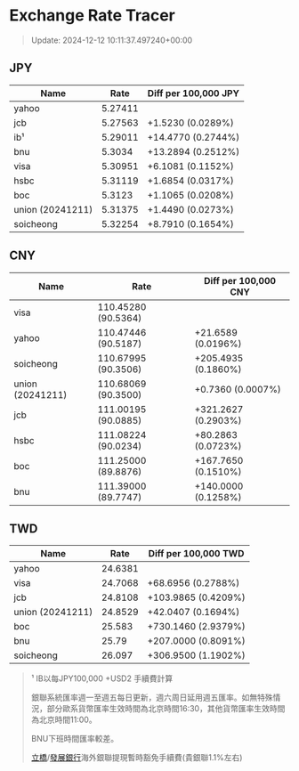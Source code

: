 # Exchange Rate Tracer

> Update: 2024-12-12 10:11:37.497240+00:00

## JPY

| Name             |    Rate | Diff per 100,000 JPY   |
|------------------|---------|------------------------|
| yahoo            | 5.27411 |                        |
| jcb              | 5.27563 | +1.5230 (0.0289%)      |
| ib¹              | 5.29011 | +14.4770 (0.2744%)     |
| bnu              | 5.3034  | +13.2894 (0.2512%)     |
| visa             | 5.30951 | +6.1081 (0.1152%)      |
| hsbc             | 5.31119 | +1.6854 (0.0317%)      |
| boc              | 5.3123  | +1.1065 (0.0208%)      |
| union (20241211) | 5.31375 | +1.4490 (0.0273%)      |
| soicheong        | 5.32254 | +8.7910 (0.1654%)      |

## CNY

| Name             | Rate                | Diff per 100,000 CNY   |
|------------------|---------------------|------------------------|
| visa             | 110.45280	(90.5364) |                        |
| yahoo            | 110.47446	(90.5187) | +21.6589 (0.0196%)     |
| soicheong        | 110.67995	(90.3506) | +205.4935 (0.1860%)    |
| union (20241211) | 110.68069	(90.3500) | +0.7360 (0.0007%)      |
| jcb              | 111.00195	(90.0885) | +321.2627 (0.2903%)    |
| hsbc             | 111.08224	(90.0234) | +80.2863 (0.0723%)     |
| boc              | 111.25000	(89.8876) | +167.7650 (0.1510%)    |
| bnu              | 111.39000	(89.7747) | +140.0000 (0.1258%)    |

## TWD

| Name             |    Rate | Diff per 100,000 TWD   |
|------------------|---------|------------------------|
| yahoo            | 24.6381 |                        |
| visa             | 24.7068 | +68.6956 (0.2788%)     |
| jcb              | 24.8108 | +103.9865 (0.4209%)    |
| union (20241211) | 24.8529 | +42.0407 (0.1694%)     |
| boc              | 25.583  | +730.1460 (2.9379%)    |
| bnu              | 25.79   | +207.0000 (0.8091%)    |
| soicheong        | 26.097  | +306.9500 (1.1902%)    |


> ¹ IB以每JPY100,000 +USD2 手續費計算
>
> 銀聯系統匯率週一至週五每日更新，週六周日延用週五匯率。如無特殊情況，部分歐系貨幣匯率生效時間為北京時間16:30，其他貨幣匯率生效時間為北京時間11:00。
>
> BNU下班時間匯率較差。
>
> [立橋](https://www.wlbank.com.mo/uploads/ueditor/file/20181211/1544536513900230.pdf)/[發展銀行](https://www.mdb.com.mo/Service_Charges_20230728.pdf)海外銀聯提現暫時豁免手續費(貴銀聯1.1%左右)

